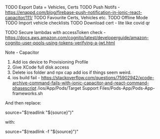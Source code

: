TODO Export Data = Vehicles, Certs
TODO Push Notifs - https://enappd.com/blog/firebase-push-notification-in-ionic-react-capacitor/111/
TODO Favourite Certs, Vehicles etc.
TODO Offline Mode
TODO Import vehicle checklists
TODO Download cert - lite like covid qr

TODO Secure lambdas with accessToken check - https://docs.aws.amazon.com/cognito/latest/developerguide/amazon-cognito-user-pools-using-tokens-verifying-a-jwt.html

Note - Capacitor
1.  Add ios device to Provisioning Profile
2.  Give XCode full disk access
3.  Delete ios folder and npx cap add ios if things seem weird.
4.  ios build fail - https://stackoverflow.com/questions/75902942/xcode-archive-command-fails-with-ionic-capacitor-and-react-command-phasescript
/ios/App/Pods/Target Support Files/Pods-App/Pods-App-frameworks.sh

And then replace:

source="$(readlink "${source}")"

with:

source="$(readlink -f "${source}")"